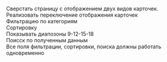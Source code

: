Сверстать страницу с отображением двух видов карточек.\
Реализовать переключение отображения карточек\
Фильтрацию по категориям\
Сортировку\
Показывать диапозоны 9-12-15-18\
Поисск по полученным данным \
Все поля фильтрации, сортировки, поиска должны работать одновременно
